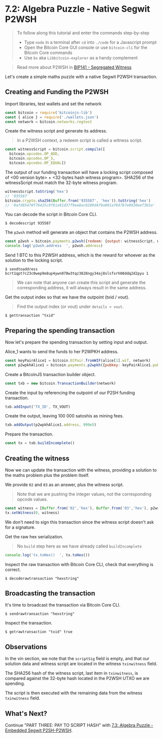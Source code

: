 # 7.2: Algebra Puzzle - Native Segwit P2WSH

> To follow along this tutorial and enter the commands step-by-step
> * Type `node` in a terminal after `cd` into `./code` for a Javascript prompt
> * Open the Bitcoin Core GUI console or use `bitcoin-cli` for the Bitcoin Core commands
> * Use `bx` aka `Libbitcoin-explorer` as a handy complement 

> Read more about P2WSH in [BIP141 - Segregated Witness](https://github.com/bitcoin/bips/blob/master/bip-0141.mediawiki#p2wsh)

Let's create a simple maths puzzle with a native Segwit P2WSH transaction.


## Creating and Funding the P2WSH 
 
Import libraries, test wallets and set the network
```javascript
const bitcoin = require('bitcoinjs-lib')
const { alice } = require('./wallets.json')
const network = bitcoin.networks.regtest
```

Create the witness script and generate its address.
> In a P2WSH context, a redeem script is called a witness script.
```javascript
const witnessScript = bitcoin.script.compile([
  bitcoin.opcodes.OP_ADD,
  bitcoin.opcodes.OP_5,
  bitcoin.opcodes.OP_EQUAL])
```

The output of our funding transaction will have a locking script composed of <00 version byte> + <32-bytes hash witness program>.
SHA256 of the witnessScript must match the 32-byte witness program.
```javascript
witnessScript.toString('hex')
// '935587'
bitcoin.crypto.sha256(Buffer.from('935587', 'hex')).toString('hex')
// '0afd85470f76425c9f81a91d37f9ee8ac0289d479a091af64787e0930eef3b5a'
```

You can decode the script in Bitcoin Core CLI.
```
$ decodescript 935587
```

The `p2wsh` method will generate an object that contains the P2WSH address.
```javascript
const p2wsh = bitcoin.payments.p2wsh({redeem: {output: witnessScript, network}, network})
console.log('p2wsh.address  ', p2wsh.address)
```

Send 1 BTC to this P2WSH address, which is the reward for whoever as the solution to the locking script.
```
$ sendtoaddress bcrt1qpt7c23c0wep9e8up4ywn070w3tqz3828ngy34aj8slsfxrh08ddq2d2pyu 1
```
> We can note that anyone can create this script and generate the corresponding address, it will always result in the same 
> address.
  
Get the output index so that we have the outpoint (txid / vout).
> Find the output index (or vout) under `details > vout`.
```
$ gettransaction "txid"
```


## Preparing the spending transaction

Now let's prepare the spending transaction by setting input and output.

Alice_1 wants to send the funds to her P2WPKH address.
```javascript
const keyPairAlice1 = bitcoin.ECPair.fromWIF(alice[1].wif, network)
const p2wpkhAlice1 = bitcoin.payments.p2wpkh({pubkey: keyPairAlice1.publicKey, network})
```

Create a BitcoinJS transaction builder object.
```javascript
const txb = new bitcoin.TransactionBuilder(network)
```

Create the input by referencing the outpoint of our P2SH funding transaction.
```javascript
txb.addInput('TX_ID', TX_VOUT)
```

Create the output, leaving 100 000 satoshis as mining fees.
```javascript
txb.addOutput(p2wpkhAlice1.address, 999e5)
```

Prepare the transaction.
```javascript
const tx = txb.buildIncomplete()
```


## Creating the witness

Now we can update the transaction with the witness, providing a solution to the maths problem plus the problem itself.

We provide `02` and `03` as an answer, plus the witness script. 
> Note that we are pushing the integer values, not the corresponding opcode values.
```javascript
const witness = [Buffer.from('02','hex'), Buffer.from('03','hex'), p2wsh.redeem.output]
tx.setWitness(0, witness)
```

We don't need to sign this transaction since the witness script doesn't ask for a signature.

Get the raw hex serialization.
> No `build` step here as we have already called `buildIncomplete`
```javascript
console.log('tx.toHex()  ', tx.toHex())
```

Inspect the raw transaction with Bitcoin Core CLI, check that everything is correct.
```
$ decoderawtransaction "hexstring"
```


## Broadcasting the transaction

It's time to broadcast the transaction via Bitcoin Core CLI.
```
$ sendrawtransaction "hexstring"
```

Inspect the transaction.
```
$ getrawtransaction "txid" true
```


## Observations

In the vin section, we note that the `scriptSig` field is empty, and that our solution data and witness script are located
in the witness `txinwitness` field. 

The SHA256 hash of the witness script, last item in `txinwitness`, is compared against the 32-byte hash located in the P2WSH UTXO we are 
spending.

The script is then executed with the remaining data from the witness `txinwitness` field.


## What's Next?

Continue "PART THREE: PAY TO SCRIPT HASH" with [7.3: Algebra Puzzle - Embedded Segwit P2SH-P2WSH](07_3_P2SH_P2WSH_Algebra_Puzzle.md).
